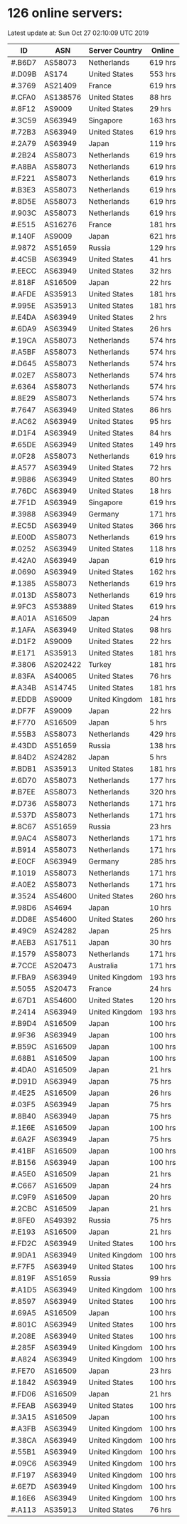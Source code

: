 # 126 online servers:

Latest update at: Sun Oct 27 02:10:09 UTC 2019

| ID | ASN | Server Country | Online |
| -- | --- | -------------- | ------ |
| #.B6D7 | AS58073 | Netherlands | 619 hrs |
| #.D09B | AS174 | United States | 553 hrs |
| #.3769 | AS21409 | France | 619 hrs |
| #.CFA0 | AS138576 | United States | 88 hrs |
| #.8F12 | AS9009 | United States | 29 hrs |
| #.3C59 | AS63949 | Singapore | 163 hrs |
| #.72B3 | AS63949 | United States | 619 hrs |
| #.2A79 | AS63949 | Japan | 119 hrs |
| #.2B24 | AS58073 | Netherlands | 619 hrs |
| #.A8BA | AS58073 | Netherlands | 619 hrs |
| #.F221 | AS58073 | Netherlands | 619 hrs |
| #.B3E3 | AS58073 | Netherlands | 619 hrs |
| #.8D5E | AS58073 | Netherlands | 619 hrs |
| #.903C | AS58073 | Netherlands | 619 hrs |
| #.E515 | AS16276 | France | 181 hrs |
| #.140F | AS9009 | Japan | 621 hrs |
| #.9872 | AS51659 | Russia | 129 hrs |
| #.4C5B | AS63949 | United States | 41 hrs |
| #.EECC | AS63949 | United States | 32 hrs |
| #.818F | AS16509 | Japan | 22 hrs |
| #.AFDE | AS35913 | United States | 181 hrs |
| #.995E | AS35913 | United States | 181 hrs |
| #.E4DA | AS63949 | United States | 2 hrs |
| #.6DA9 | AS63949 | United States | 26 hrs |
| #.19CA | AS58073 | Netherlands | 574 hrs |
| #.A5BF | AS58073 | Netherlands | 574 hrs |
| #.D645 | AS58073 | Netherlands | 574 hrs |
| #.02E7 | AS58073 | Netherlands | 574 hrs |
| #.6364 | AS58073 | Netherlands | 574 hrs |
| #.8E29 | AS58073 | Netherlands | 574 hrs |
| #.7647 | AS63949 | United States | 86 hrs |
| #.AC62 | AS63949 | United States | 95 hrs |
| #.D1F4 | AS63949 | United States | 84 hrs |
| #.65DE | AS63949 | United States | 149 hrs |
| #.0F28 | AS58073 | Netherlands | 619 hrs |
| #.A577 | AS63949 | United States | 72 hrs |
| #.9B86 | AS63949 | United States | 80 hrs |
| #.76DC | AS63949 | United States | 18 hrs |
| #.7F1D | AS63949 | Singapore | 619 hrs |
| #.3988 | AS63949 | Germany | 171 hrs |
| #.EC5D | AS63949 | United States | 366 hrs |
| #.E00D | AS58073 | Netherlands | 619 hrs |
| #.0252 | AS63949 | United States | 118 hrs |
| #.42A0 | AS63949 | Japan | 619 hrs |
| #.0690 | AS63949 | United States | 162 hrs |
| #.1385 | AS58073 | Netherlands | 619 hrs |
| #.013D | AS58073 | Netherlands | 619 hrs |
| #.9FC3 | AS53889 | United States | 619 hrs |
| #.A01A | AS16509 | Japan | 24 hrs |
| #.1AFA | AS63949 | United States | 98 hrs |
| #.D1F2 | AS9009 | United States | 22 hrs |
| #.E171 | AS35913 | United States | 181 hrs |
| #.3806 | AS202422 | Turkey | 181 hrs |
| #.83FA | AS40065 | United States | 76 hrs |
| #.A34B | AS14745 | United States | 181 hrs |
| #.EDDB | AS9009 | United Kingdom | 181 hrs |
| #.DF7F | AS9009 | Japan | 22 hrs |
| #.F770 | AS16509 | Japan | 5 hrs |
| #.55B3 | AS58073 | Netherlands | 429 hrs |
| #.43DD | AS51659 | Russia | 138 hrs |
| #.84D2 | AS24282 | Japan | 5 hrs |
| #.BDB1 | AS35913 | United States | 181 hrs |
| #.6D70 | AS58073 | Netherlands | 177 hrs |
| #.B7EE | AS58073 | Netherlands | 320 hrs |
| #.D736 | AS58073 | Netherlands | 171 hrs |
| #.537D | AS58073 | Netherlands | 171 hrs |
| #.8C67 | AS51659 | Russia | 23 hrs |
| #.9AC4 | AS58073 | Netherlands | 171 hrs |
| #.B914 | AS58073 | Netherlands | 171 hrs |
| #.E0CF | AS63949 | Germany | 285 hrs |
| #.1019 | AS58073 | Netherlands | 171 hrs |
| #.A0E2 | AS58073 | Netherlands | 171 hrs |
| #.3524 | AS54600 | United States | 260 hrs |
| #.98D6 | AS4694 | Japan | 10 hrs |
| #.DD8E | AS54600 | United States | 260 hrs |
| #.49C9 | AS24282 | Japan | 25 hrs |
| #.AEB3 | AS17511 | Japan | 30 hrs |
| #.1579 | AS58073 | Netherlands | 171 hrs |
| #.7CCE | AS20473 | Australia | 171 hrs |
| #.FBA9 | AS63949 | United Kingdom | 193 hrs |
| #.5055 | AS20473 | France | 24 hrs |
| #.67D1 | AS54600 | United States | 120 hrs |
| #.2414 | AS63949 | United Kingdom | 193 hrs |
| #.B9D4 | AS16509 | Japan | 100 hrs |
| #.9F36 | AS63949 | Japan | 100 hrs |
| #.B59C | AS16509 | Japan | 100 hrs |
| #.68B1 | AS16509 | Japan | 100 hrs |
| #.4DA0 | AS16509 | Japan | 21 hrs |
| #.D91D | AS63949 | Japan | 75 hrs |
| #.4E25 | AS16509 | Japan | 26 hrs |
| #.03F5 | AS63949 | Japan | 75 hrs |
| #.8B40 | AS63949 | Japan | 75 hrs |
| #.1E6E | AS16509 | Japan | 100 hrs |
| #.6A2F | AS63949 | Japan | 75 hrs |
| #.41BF | AS16509 | Japan | 100 hrs |
| #.B156 | AS63949 | Japan | 100 hrs |
| #.A5E0 | AS16509 | Japan | 21 hrs |
| #.C667 | AS16509 | Japan | 24 hrs |
| #.C9F9 | AS16509 | Japan | 20 hrs |
| #.2CBC | AS16509 | Japan | 21 hrs |
| #.8FE0 | AS49392 | Russia | 75 hrs |
| #.E193 | AS16509 | Japan | 21 hrs |
| #.FD2C | AS63949 | United States | 100 hrs |
| #.9DA1 | AS63949 | United Kingdom | 100 hrs |
| #.F7F5 | AS63949 | United States | 100 hrs |
| #.819F | AS51659 | Russia | 99 hrs |
| #.A1D5 | AS63949 | United Kingdom | 100 hrs |
| #.8597 | AS63949 | United States | 100 hrs |
| #.69A5 | AS16509 | Japan | 100 hrs |
| #.801C | AS63949 | United States | 100 hrs |
| #.208E | AS63949 | United States | 100 hrs |
| #.285F | AS63949 | United Kingdom | 100 hrs |
| #.A824 | AS63949 | United Kingdom | 100 hrs |
| #.FE70 | AS16509 | Japan | 23 hrs |
| #.1842 | AS63949 | United States | 100 hrs |
| #.FD06 | AS16509 | Japan | 21 hrs |
| #.FEAB | AS63949 | United States | 100 hrs |
| #.3A15 | AS16509 | Japan | 100 hrs |
| #.A3FB | AS63949 | United Kingdom | 100 hrs |
| #.38CA | AS63949 | United Kingdom | 100 hrs |
| #.55B1 | AS63949 | United Kingdom | 100 hrs |
| #.09C6 | AS63949 | United Kingdom | 100 hrs |
| #.F197 | AS63949 | United Kingdom | 100 hrs |
| #.6E7D | AS63949 | United Kingdom | 100 hrs |
| #.16E6 | AS63949 | United Kingdom | 100 hrs |
| #.A113 | AS35913 | United States | 76 hrs |

